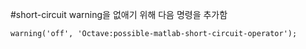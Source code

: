 #short-circuit warning을 없애기 위해 다음 명령을 추가함

```
warning('off', 'Octave:possible-matlab-short-circuit-operator');
```
